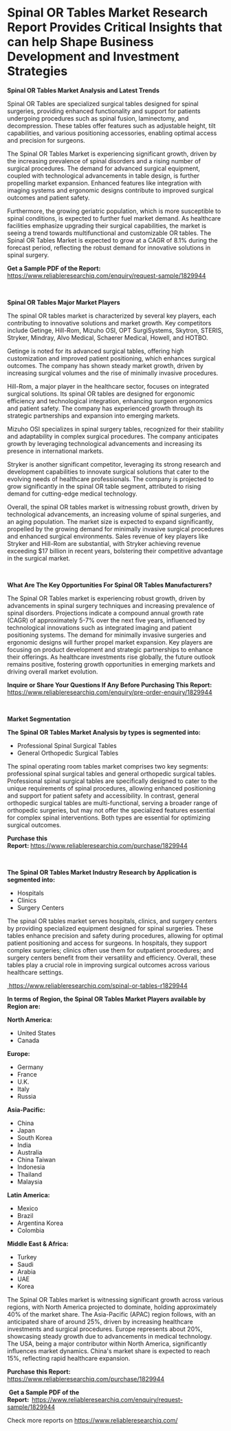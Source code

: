 <p><h1>Spinal OR Tables Market Research Report Provides Critical Insights that can help Shape Business Development and Investment Strategies</h1></p><p><strong>Spinal OR Tables Market Analysis and Latest Trends</strong></p>
<p><p>Spinal OR Tables are specialized surgical tables designed for spinal surgeries, providing enhanced functionality and support for patients undergoing procedures such as spinal fusion, laminectomy, and decompression. These tables offer features such as adjustable height, tilt capabilities, and various positioning accessories, enabling optimal access and precision for surgeons.</p><p>The Spinal OR Tables Market is experiencing significant growth, driven by the increasing prevalence of spinal disorders and a rising number of surgical procedures. The demand for advanced surgical equipment, coupled with technological advancements in table design, is further propelling market expansion. Enhanced features like integration with imaging systems and ergonomic designs contribute to improved surgical outcomes and patient safety.</p><p>Furthermore, the growing geriatric population, which is more susceptible to spinal conditions, is expected to further fuel market demand. As healthcare facilities emphasize upgrading their surgical capabilities, the market is seeing a trend towards multifunctional and customizable OR tables. The Spinal OR Tables Market is expected to grow at a CAGR of 8.1% during the forecast period, reflecting the robust demand for innovative solutions in spinal surgery.</p></p>
<p><strong>Get a Sample PDF of the Report:&nbsp;</strong> <a href="https://www.reliableresearchiq.com/enquiry/request-sample/1829944?utm_campaign=2212&utm_medium=2&utm_source=Github&utm_content=ia&utm_term=26032025&utm_id=spinal-or-tables">https://www.reliableresearchiq.com/enquiry/request-sample/1829944</a></p>
<p>&nbsp;</p>
<p><strong>Spinal OR Tables Major Market Players</strong></p>
<p><p>The spinal OR tables market is characterized by several key players, each contributing to innovative solutions and market growth. Key competitors include Getinge, Hill-Rom, Mizuho OSI, OPT SurgiSystems, Skytron, STERIS, Stryker, Mindray, Alvo Medical, Schaerer Medical, Howell, and HOTBO.</p><p>Getinge is noted for its advanced surgical tables, offering high customization and improved patient positioning, which enhances surgical outcomes. The company has shown steady market growth, driven by increasing surgical volumes and the rise of minimally invasive procedures.</p><p>Hill-Rom, a major player in the healthcare sector, focuses on integrated surgical solutions. Its spinal OR tables are designed for ergonomic efficiency and technological integration, enhancing surgeon ergonomics and patient safety. The company has experienced growth through its strategic partnerships and expansion into emerging markets.</p><p>Mizuho OSI specializes in spinal surgery tables, recognized for their stability and adaptability in complex surgical procedures. The company anticipates growth by leveraging technological advancements and increasing its presence in international markets.</p><p>Stryker is another significant competitor, leveraging its strong research and development capabilities to innovate surgical solutions that cater to the evolving needs of healthcare professionals. The company is projected to grow significantly in the spinal OR table segment, attributed to rising demand for cutting-edge medical technology.</p><p>Overall, the spinal OR tables market is witnessing robust growth, driven by technological advancements, an increasing volume of spinal surgeries, and an aging population. The market size is expected to expand significantly, propelled by the growing demand for minimally invasive surgical procedures and enhanced surgical environments. Sales revenue of key players like Stryker and Hill-Rom are substantial, with Stryker achieving revenue exceeding $17 billion in recent years, bolstering their competitive advantage in the surgical market.</p></p>
<p>&nbsp;</p>
<p><strong>What Are The Key Opportunities For Spinal OR Tables Manufacturers?</strong></p>
<p><p>The Spinal OR Tables market is experiencing robust growth, driven by advancements in spinal surgery techniques and increasing prevalence of spinal disorders. Projections indicate a compound annual growth rate (CAGR) of approximately 5-7% over the next five years, influenced by technological innovations such as integrated imaging and patient positioning systems. The demand for minimally invasive surgeries and ergonomic designs will further propel market expansion. Key players are focusing on product development and strategic partnerships to enhance their offerings. As healthcare investments rise globally, the future outlook remains positive, fostering growth opportunities in emerging markets and driving overall market evolution.</p></p>
<p><strong>Inquire or Share Your Questions If Any Before Purchasing This Report:</strong> <a href="https://www.reliableresearchiq.com/enquiry/pre-order-enquiry/1829944?utm_campaign=2212&utm_medium=2&utm_source=Github&utm_content=ia&utm_term=26032025&utm_id=spinal-or-tables">https://www.reliableresearchiq.com/enquiry/pre-order-enquiry/1829944</a></p>
<p>&nbsp;</p>
<p><strong>Market Segmentation</strong></p>
<p><strong>The Spinal OR Tables Market Analysis by types is segmented into:</strong></p>
<p><ul><li>Professional Spinal Surgical Tables</li><li>General Orthopedic Surgical Tables</li></ul></p>
<p><p>The spinal operating room tables market comprises two key segments: professional spinal surgical tables and general orthopedic surgical tables. Professional spinal surgical tables are specifically designed to cater to the unique requirements of spinal procedures, allowing enhanced positioning and support for patient safety and accessibility. In contrast, general orthopedic surgical tables are multi-functional, serving a broader range of orthopedic surgeries, but may not offer the specialized features essential for complex spinal interventions. Both types are essential for optimizing surgical outcomes.</p></p>
<p><strong>Purchase this Report:&nbsp;</strong><a href="https://www.reliableresearchiq.com/purchase/1829944?utm_campaign=2212&utm_medium=2&utm_source=Github&utm_content=ia&utm_term=26032025&utm_id=spinal-or-tables">https://www.reliableresearchiq.com/purchase/1829944</a></p>
<p>&nbsp;</p>
<p><strong>The Spinal OR Tables Market Industry Research by Application is segmented into:</strong></p>
<p><ul><li>Hospitals</li><li>Clinics</li><li>Surgery Centers</li></ul></p>
<p><p>The spinal OR tables market serves hospitals, clinics, and surgery centers by providing specialized equipment designed for spinal surgeries. These tables enhance precision and safety during procedures, allowing for optimal patient positioning and access for surgeons. In hospitals, they support complex surgeries; clinics often use them for outpatient procedures; and surgery centers benefit from their versatility and efficiency. Overall, these tables play a crucial role in improving surgical outcomes across various healthcare settings.</p></p>
<p><a href="https://www.reliableresearchiq.com/spinal-or-tables-r1829944?utm_campaign=2212&utm_medium=2&utm_source=Github&utm_content=ia&utm_term=26032025&utm_id=spinal-or-tables">&nbsp;https://www.reliableresearchiq.com/spinal-or-tables-r1829944</a></p>
<p><strong>In terms of Region, the Spinal OR Tables Market Players available by Region are:</strong></p>
<p>
    <p> <strong> North America: </strong>
        <ul>
            <li>United States</li>
            <li>Canada</li>
        </ul>
        </p> 
    <p> <strong> Europe: </strong>
        <ul>
            <li>Germany</li>
            <li>France</li>
            <li>U.K.</li>
            <li>Italy</li>
            <li>Russia</li>
        </ul>
        </p> 
    <p> <strong> Asia-Pacific: </strong>
        <ul>
            <li>China</li>
            <li>Japan</li>
            <li>South Korea</li>
            <li>India</li>
            <li>Australia</li>
            <li>China Taiwan</li>
            <li>Indonesia</li>
            <li>Thailand</li>
            <li>Malaysia</li>
        </ul>
        </p> 
    <p> <strong> Latin America: </strong>
        <ul>
            <li>Mexico</li>
            <li>Brazil</li>
            <li>Argentina Korea</li>
            <li>Colombia</li>
        </ul>
        </p> 
    <p> <strong> Middle East & Africa: </strong>
        <ul>
            <li>Turkey</li>
            <li>Saudi</li>
            <li>Arabia</li>
            <li>UAE</li>
            <li>Korea</li>
        </ul>
    </p>
    </p>
<p><p>The Spinal OR Tables market is witnessing significant growth across various regions, with North America projected to dominate, holding approximately 40% of the market share. The Asia-Pacific (APAC) region follows, with an anticipated share of around 25%, driven by increasing healthcare investments and surgical procedures. Europe represents about 20%, showcasing steady growth due to advancements in medical technology. The USA, being a major contributor within North America, significantly influences market dynamics. China's market share is expected to reach 15%, reflecting rapid healthcare expansion.</p></p>
<p><strong>Purchase this Report: </strong><a href="https://www.reliableresearchiq.com/purchase/1829944?utm_campaign=2212&utm_medium=2&utm_source=Github&utm_content=ia&utm_term=26032025&utm_id=spinal-or-tables">https://www.reliableresearchiq.com/purchase/1829944</a></p>
<p>&nbsp;<strong>Get a Sample PDF of the Report:&nbsp;&nbsp;</strong><a href="https://www.reliableresearchiq.com/enquiry/request-sample/1829944?utm_campaign=2212&utm_medium=2&utm_source=Github&utm_content=ia&utm_term=26032025&utm_id=spinal-or-tables">https://www.reliableresearchiq.com/enquiry/request-sample/1829944</a></p>
<p><strong></strong></p>
<p>Check more reports on <a href="https://www.reliableresearchiq.com/?utm_campaign=2212&utm_medium=2&utm_source=Github&utm_content=ia&utm_term=26032025&utm_id=spinal-or-tables">https://www.reliableresearchiq.com/</a></p>